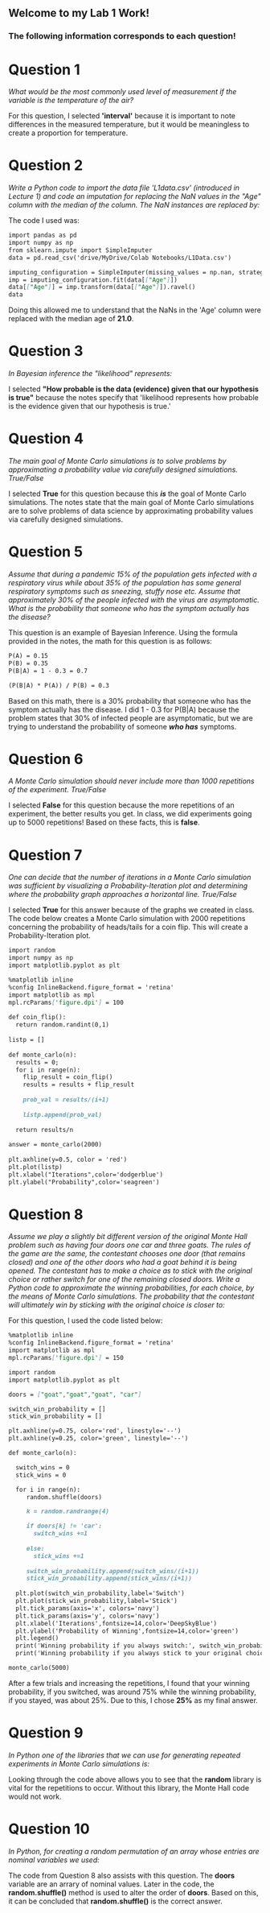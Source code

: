 ## Welcome to my Lab 1 Work!

### The following information corresponds to each question!

# Question 1
*What would be the most commonly used level of measurement if the variable is the temperature of the air?*

For this question, I selected **'interval'** because it is important to note differences in the measured temperature, but it would be meaningless to create a proportion for temperature.

# Question 2
*Write a Python code to import the data file 'L1data.csv' (introduced in Lecture 1) and code an imputation for replacing the NaN values in the "Age" column with the median of the column. The NaN instances are replaced by:*

The code I used was: 
```markdown
import pandas as pd
import numpy as np
from sklearn.impute import SimpleImputer
data = pd.read_csv('drive/MyDrive/Colab Notebooks/L1Data.csv')

imputing_configuration = SimpleImputer(missing_values = np.nan, strategy = 'median')
imp = imputing_configuration.fit(data[["Age"]])
data[["Age"]] = imp.transform(data[["Age"]]).ravel()
data
```
Doing this allowed me to understand that the NaNs in the 'Age' column were replaced with the median age of **21.0**.

# Question 3
*In Bayesian inference the "likelihood" represents:*

I selected **"How probable is the data (evidence) given that our hypothesis is true"** because the notes specify that 'likelihood represents how probable is the evidence given that our hypothesis is true.'

# Question 4
*The main goal of Monte Carlo simulations is to solve problems by approximating a probability value via carefully designed simulations. True/False*

I selected **True** for this question because this ***is*** the goal of Monte Carlo simulations. The notes state that the main goal of Monte Carlo simulations are to solve problems of data science by approximating probability values via carefully designed simulations.

# Question 5
*Assume that during a pandemic 15% of the population gets infected with a respiratory virus while about 35% of the population has some general respiratory symptoms such as sneezing, stuffy nose etc. Assume that approximately 30% of the people infected with the virus are asymptomatic. What is the probability that someone who has the symptom actually has the disease?*

This question is an example of Bayesian Inference. Using the formula provided in the notes, the math for this question is as follows:

```markdown
P(A) = 0.15
P(B) = 0.35
P(B|A) = 1 - 0.3 = 0.7

(P(B|A) * P(A)) / P(B) = 0.3
```
Based on this math, there is a 30% probability that someone who has the symptom actually has the disease. I did 1 - 0.3 for P(B|A) because the problem states that 30% of infected people are asymptomatic, but we are trying to understand the probability of someone ***who has*** symptoms.

# Question 6
*A Monte Carlo simulation should never include more than 1000 repetitions of the experiment. True/False*

I selected **False** for this question because the more repetitions of an experiment, the better results you get. In class, we did experiments going up to 5000 repetitions! Based on these facts, this is **false**.

# Question 7
*One can decide that the number of iterations in a Monte Carlo simulation was sufficient by visualizing a Probability-Iteration plot and determining where the probability graph approaches a horizontal line. True/False*

I selected **True** for this answer because of the graphs we created in class. The code below creates a Monte Carlo simulation with 2000 repetitions concerning the probability of heads/tails for a coin flip. This will create a Probability-Iteration plot.
```markdown
import random
import numpy as np
import matplotlib.pyplot as plt

%matplotlib inline
%config InlineBackend.figure_format = 'retina'
import matplotlib as mpl
mpl.rcParams['figure.dpi'] = 100
 
def coin_flip():
  return random.randint(0,1)
 
listp = []
 
def monte_carlo(n):
  results = 0;
  for i in range(n):
    flip_result = coin_flip()
    results = results + flip_result
 
    prob_val = results/(i+1)
 
    listp.append(prob_val)
 
  return results/n
 
answer = monte_carlo(2000)
  
plt.axhline(y=0.5, color = 'red')
plt.plot(listp)
plt.xlabel("Iterations",color='dodgerblue')
plt.ylabel("Probability",color='seagreen')
```

# Question 8
*Assume we play a slightly bit different version of the original Monte Hall problem such as having four doors one car and three goats. The rules of the game are the same, the contestant chooses one door (that remains closed) and one of the other doors who had a goat behind it is being opened. The contestant has to make a choice as to stick with the original choice or rather switch for one of the remaining closed doors. Write a Python code to approximate the winning probabilities, for each choice, by the means of Monte Carlo simulations. The probability that the contestant will ultimately win by sticking with the original choice is closer to:*

For this question, I used the code listed below:
```markdown
%matplotlib inline
%config InlineBackend.figure_format = 'retina'
import matplotlib as mpl
mpl.rcParams['figure.dpi'] = 150

import random
import matplotlib.pyplot as plt

doors = ["goat","goat","goat", "car"]

switch_win_probability = []
stick_win_probability = []

plt.axhline(y=0.75, color='red', linestyle='--')
plt.axhline(y=0.25, color='green', linestyle='--')

def monte_carlo(n):

  switch_wins = 0
  stick_wins = 0

  for i in range(n):
     random.shuffle(doors)

     k = random.randrange(4)

     if doors[k] != 'car':
       switch_wins +=1
    
     else:
       stick_wins +=1
    
     switch_win_probability.append(switch_wins/(i+1))
     stick_win_probability.append(stick_wins/(i+1))
    
  plt.plot(switch_win_probability,label='Switch')
  plt.plot(stick_win_probability,label='Stick')
  plt.tick_params(axis='x', colors='navy')
  plt.tick_params(axis='y', colors='navy')
  plt.xlabel('Iterations',fontsize=14,color='DeepSkyBlue')
  plt.ylabel('Probability of Winning',fontsize=14,color='green')
  plt.legend()
  print('Winning probability if you always switch:', switch_win_probability[-1])
  print('Winning probability if you always stick to your original choice:', stick_win_probability[-1])

monte_carlo(5000)
```
After a few trials and increasing the repetitions, I found that your winning probability, if you switched, was around 75% while the winning probability, if you stayed, was about 25%. Due to this, I chose **25%** as my final answer.

# Question 9
*In Python one of the libraries that we can use for generating repeated experiments in Monte Carlo simulations is:*

Looking through the code above allows you to see that the **random** library is vital for the repetitions to occur. Without this library, the Monte Hall code would not work.

# Question 10
*In Python, for creating a random permutation of an array whose entries are nominal variables we used:*

The code from Question 8 also assists with this question. The **doors** variable are an arrary of nominal values. Later in the code, the **random.shuffle()** method is used to alter the order of **doors**. Based on this, it can be concluded that **random.shuffle()** is the correct answer.
